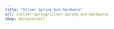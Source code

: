 ```yaml
---
title: "Silver Spring Ace Hardware"
url: /silver-spring/silver-spring-ace-hardware/
shop: doityourself
---
```

